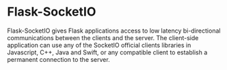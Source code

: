 # Flask-SocketIO

Flask-SocketIO gives Flask applications access to low latency bi-directional communications between the clients and the server. The client-side application can use any of the SocketIO official clients libraries in Javascript, C++, Java and Swift, or any compatible client to establish a permanent connection to the server.